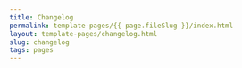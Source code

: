 ```yaml
---
title: Changelog
permalink: template-pages/{{ page.fileSlug }}/index.html
layout: template-pages/changelog.html
slug: changelog
tags: pages
---
```



